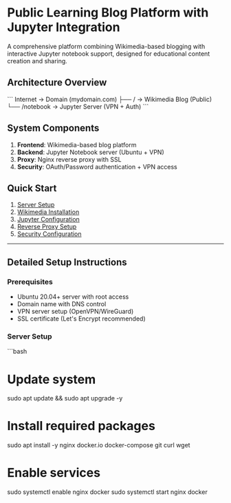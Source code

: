 # Public Learning Blog Platform with Jupyter Integration

A comprehensive platform combining Wikimedia-based blogging with interactive Jupyter notebook support, designed for educational content creation and sharing.

## Architecture Overview

\`\`\`
Internet → Domain (mydomain.com)
├── / → Wikimedia Blog (Public)
└── /notebook → Jupyter Server (VPN + Auth)
\`\`\`

## System Components

1. **Frontend**: Wikimedia-based blog platform
2. **Backend**: Jupyter Notebook server (Ubuntu + VPN)
3. **Proxy**: Nginx reverse proxy with SSL
4. **Security**: OAuth/Password authentication + VPN access

## Quick Start

1. [Server Setup](#server-setup)
2. [Wikimedia Installation](#wikimedia-installation)
3. [Jupyter Configuration](#jupyter-configuration)
4. [Reverse Proxy Setup](#reverse-proxy-setup)
5. [Security Configuration](#security-configuration)

---

## Detailed Setup Instructions

### Prerequisites

- Ubuntu 20.04+ server with root access
- Domain name with DNS control
- VPN server setup (OpenVPN/WireGuard)
- SSL certificate (Let's Encrypt recommended)

### Server Setup

\`\`\`bash
# Update system
sudo apt update && sudo apt upgrade -y

# Install required packages
sudo apt install -y nginx docker.io docker-compose git curl wget

# Enable services
sudo systemctl enable nginx docker
sudo systemctl start nginx docker
